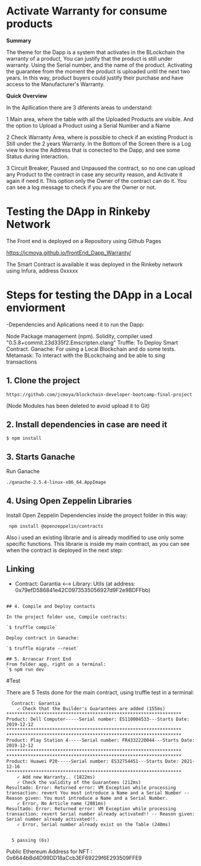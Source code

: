 # Activate Warranty for consume products

**Summary**

The theme for the Dapp is a system that activates in the BLockchain the warranty of a product, You can justify that the product is still under warranty. Using the Serial number, and the name of the product. 
Activating the guarantee from the moment the product is uploaded until the next two years. In this way, product buyers could justify their purchase and have access to the Manufacturer's Warranty.

**Quick Overview**

In the Apllication there are 3 diferents areas to understand:

1 Main area, where the table with all the Uploaded Products are visible. And the option to Upload a Product using a Serial Number and a Name

2 Check Warranty Area, where is possible to check if an existing Product is Still under the 2 years Warranty. 
In the Bottom of the Screen there is a Log view to know the Address that is conected to the Dapp, and see some Status during interaction.


3 Circuit Breaker, Paused and Unpaused the contract, so no one can upload any Product to the contract in case any security reason, and Activate it again if need it. This option only the Owner of the contract can do it. You can see a log message to check if you are the Owner or not.



 

# Testing the DApp in Rinkeby Network

The Front end is deployed on a Repository using Github Pages

https://jcmoya.github.io/frontEnd_Dapp_Warranty/


The Smart Contract is available it was deployed in the Rinkeby network using Infura,  address 0xxxxx


# Steps for testing the DApp in a Local enviorment

-Dependencies and Aplications need it to run the Dapp:

Node Package management (npm).
Solidity, compiler used "0.5.8+commit.23d335f2.Emscripten.clang"
Truffle: To Deploy Smart Contract.
Ganache: For using a Local Blockchain and do some tests.
Metamask: To interact with the BLockchaing and be able to sing transactions

## 1. Clone the project
`https://github.com/jcmoya/blockchain-developer-bootcamp-final-project`

(Node Modules has been deleted to avoid upload it to Git)

## 2. Install dependencies in case are need it
```
$ npm install
```

## 3. Starts Ganache

Run Ganache
```
./ganache-2.5.4-linux-x86_64.AppImage
```

## 4. Using Open Zeppelin Libraries

Install Open Zeppelin Dependencies inside the proyect folder in this way:

```
 npm install @openzeppelin/contracts

```
Also i used an existing librarie and is already modified to use only some specific functions. This librarie is inside my main contract, as you can see when the contract is deployed in the next step:

  Linking
   -------
   * Contract: Garantia <--> Library: Utils (at address: 0x79efD586841e42C0973535056927d9F2e9BDFFbb)
```

## 4. Compile and Deploy contacts

In the project folder use, Compile contracts:

`$ truffle compile` 

Deploy contract in Ganache: 

`$ truffle migrate --reset` 

## 5. Arrancar Front End
From folder app, right on a terminal:
`$ npm run dev`
```

#Test

There are 5 Tests done for the main contract, using truffle test in a terminal:

```
  Contract: Garantia
    ✓ Check that the Builder's Guarantees are added (155ms)
*****************************************************************
Product: Dell Computer-----Serial number: ES110004533---Starts Date: 2019-12-12
*****************************************************************
*****************************************************************
Product: Play Station 4-----Serial number: FR4332220044---Starts Date: 2019-12-12
*****************************************************************
*****************************************************************
Product: Huawei P20-----Serial number: ES32754451---Starts Date: 2021-12-16
*****************************************************************
    ✓ Add new Warranty.. (1822ms)
    ✓ Check the validity of the Guarantees (212ms)
Resultado: Error: Returned error: VM Exception while processing transaction: revert You must introduce a Name and a Serial Number -- Reason given: You must introduce a Name and a Serial Number.
    ✓ Error, No Article name (2881ms)
Resultado: Error: Returned error: VM Exception while processing transaction: revert Serial number already activated!! -- Reason given: Serial number already activated!!.
    ✓ Error, Serial number already exist on the Table (240ms)


  5 passing (6s)

```


Public Ethereum Address for NFT : 0x6644bBd4D99DD18aCcb3EF69229f6E293509FFE9

